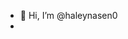 - 👋 Hi, I’m @haleynasen0
-
<!---
haleynasen0/haleynasen0 is a ✨ special ✨ repository because its `README.md` (this file) appears on your GitHub profile.
You can click the Preview link to take a look at your changes.
--->

